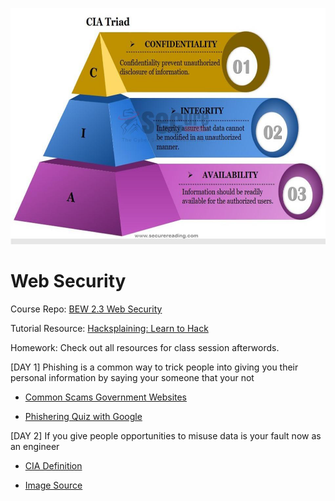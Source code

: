 ![Web Security](cia-triad.png)
# Web Security

Course Repo: [BEW 2.3 Web Security](https://github.com/Make-School-Courses/BEW-2.3-Web-Security)

Tutorial Resource: [Hacksplaining: Learn to Hack](https://www.hacksplaining.com/)

Homework:
Check out all resources for class session afterwords.

[DAY 1] Phishing is a common way to trick people into giving you their personal information by saying your someone that your not
- [Common Scams Government Websites](https://www.consumer.ftc.gov/features/scam-alerts) 

- [Phishering Quiz with Google](https://phishingquiz.withgoogle.com/)

[DAY 2] If you give people opportunities to misuse data is your fault now as an engineer
- [CIA Definition](https://whatis.techtarget.com/definition/Confidentiality-integrity-and-availability-CIA)

- [Image Source](https://www.google.com/url?sa=i&source=images&cd=&ved=2ahUKEwjQsPHa9qnkAhUIrp4KHfwGCTQQjRx6BAgBEAQ&url=https%3A%2F%2Fsecurereading.com%2Finfobasics-basic-concept-information-security%2F&psig=AOvVaw1bCY7Mv1hSXqHjVAkncJHI&ust=1567231566334245)

